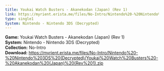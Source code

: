 ```yaml
---
title: Youkai Watch Busters - Akanekodan (Japan) (Rev 1)
link: https://myrient.erista.me/files/No-Intro/Nintendo%20-%20Nintendo%203DS%20(Decrypted)/Youkai%20Watch%20Busters%20-%20Akanekodan%20(Japan)%20(Rev%201).zip
type: single1
System: Nintendo - Nintendo 3DS (Decrypted)
---
```

<b>Game:</b> Youkai Watch Busters - Akanekodan (Japan) (Rev 1)<br>
<b>System:</b> Nintendo - Nintendo 3DS (Decrypted)<br>
<b>Collection:</b> No-Intro<br>
<b>Download:</b> https://myrient.erista.me/files/No-Intro/Nintendo%20-%20Nintendo%203DS%20(Decrypted)/Youkai%20Watch%20Busters%20-%20Akanekodan%20(Japan)%20(Rev%201).zip